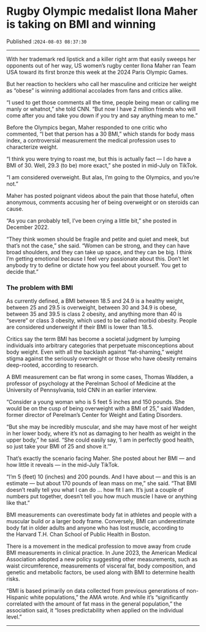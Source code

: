 # Rugby Olympic medalist Ilona Maher is taking on BMI and winning

Published :`2024-08-03 08:37:30`

---

With her trademark red lipstick and a killer right arm that easily sweeps her opponents out of her way, US women’s rugby center Ilona Maher ran Team USA toward its first bronze this week at the 2024 Paris Olympic Games.

But her reaction to hecklers who call her masculine and criticize her weight as “obese” is winning additional accolades from fans and critics alike.

“I used to get those comments all the time, people being mean or calling me manly or whatnot,” she told CNN. “But now I have 2 million friends who will come after you and take you down if you try and say anything mean to me.”

Before the Olympics began, Maher responded to one critic who commented, “I bet that person has a 30 BMI,” which stands for body mass index, a controversial measurement the medical profession uses to characterize weight.

“I think you were trying to roast me, but this is actually fact — I do have a BMI of 30. Well, 29.3 (to be) more exact,” she posted in mid-July on TikTok.

“I am considered overweight. But alas, I’m going to the Olympics, and you’re not.”

Maher has posted poignant videos about the pain that those hateful, often anonymous, comments accusing her of being overweight or on steroids can cause.

“As you can probably tell, I’ve been crying a little bit,” she posted in December 2022.

“They think women should be fragile and petite and quiet and meek, but that’s not the case,” she said. “Women can be strong, and they can have broad shoulders, and they can take up space, and they can be big. I think I’m getting emotional because I feel very passionate about this. Don’t let anybody try to define or dictate how you feel about yourself. You get to decide that.”

### The problem with BMI

As currently defined, a BMI between 18.5 and 24.9 is a healthy weight, between 25 and 29.5 is overweight, between 30 and 34.9 is obese, between 35 and 39.5 is class 2 obesity, and anything more than 40 is “severe” or class 3 obesity, which used to be called morbid obesity. People are considered underweight if their BMI is lower than 18.5.

Critics say the term BMI has become a societal judgment by lumping individuals into arbitrary categories that perpetuate misconceptions about body weight. Even with all the backlash against “fat-shaming,” weight stigma against the seriously overweight or those who have obesity remains deep-rooted, according to research.

A BMI measurement can be flat wrong in some cases, Thomas Wadden, a professor of psychology at the Perelman School of Medicine at the University of Pennsylvania, told CNN in an earlier interview.

“Consider a young woman who is 5 feet 5 inches and 150 pounds. She would be on the cusp of being overweight with a BMI of 25,” said Wadden, former director of Perelman’s Center for Weight and Eating Disorders.

“But she may be incredibly muscular, and she may have most of her weight in her lower body, where it’s not as damaging to her health as weight in the upper body,” he said. “She could easily say, ‘I am in perfectly good health, so just take your BMI of 25 and shove it.’”

That’s exactly the scenario facing Maher. She posted about her BMI — and how little it reveals — in the mid-July TikTok.

“I’m 5 (feet) 10 (inches) and 200 pounds. And I have about — and this is an estimate — but about 170 pounds of lean mass on me,” she said. “That BMI doesn’t really tell you what I can do … how fit I am. It’s just a couple of numbers put together, doesn’t tell you how much muscle I have or anything like that.”

BMI measurements can overestimate body fat in athletes and people with a muscular build or a larger body frame. Conversely, BMI can underestimate body fat in older adults and anyone who has lost muscle, according to the Harvard T.H. Chan School of Public Health in Boston.

There is a movement in the medical profession to move away from crude BMI measurements in clinical practice. In June 2023, the American Medical Association adopted a new policy suggesting other measurements, such as waist circumference, measurements of visceral fat, body composition, and genetic and metabolic factors, be used along with BMI to determine health risks.

“BMI is based primarily on data collected from previous generations of non-Hispanic white populations,” the AMA wrote. And while it’s “significantly correlated with the amount of fat mass in the general population,” the association said, it “loses predictability when applied on the individual level.”

---

